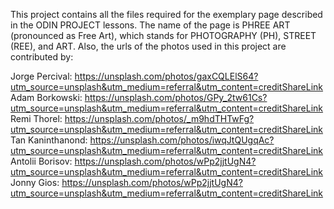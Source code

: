 This project contains all the files required for the exemplary page described in the ODIN PROJECT lessons.
The name of the page is PHREE ART (pronounced as Free Art), which stands for PHOTOGRAPHY (PH), STREET (REE), and ART.
Also, the urls of the photos used in this project are contributed by:

Jorge Percival: https://unsplash.com/photos/gaxCQLElS64?utm_source=unsplash&utm_medium=referral&utm_content=creditShareLink
Adam Borkowski: https://unsplash.com/photos/GPy_2tw61Cs?utm_source=unsplash&utm_medium=referral&utm_content=creditShareLink
Remi Thorel: https://unsplash.com/photos/_m9hdTHTwFg?utm_source=unsplash&utm_medium=referral&utm_content=creditShareLink
Tan Kaninthanond: https://unsplash.com/photos/iwqJtQUgqAc?utm_source=unsplash&utm_medium=referral&utm_content=creditShareLink
Antolii Borisov: https://unsplash.com/photos/wPp2jjtUgN4?utm_source=unsplash&utm_medium=referral&utm_content=creditShareLink
Jonny Gios: https://unsplash.com/photos/wPp2jjtUgN4?utm_source=unsplash&utm_medium=referral&utm_content=creditShareLink
